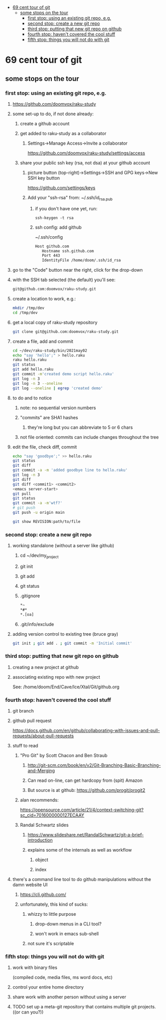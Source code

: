 - [69 cent tour of git](#org050d494)
  - [some stops on the tour](#orgad54092)
    - [first stop: using an existing git repo, e.g.](#org427e7e2)
    - [second stop: create a new git repo](#org0e1d96c)
    - [third stop: putting that new git repo on github](#org9ad037b)
    - [fourth stop: haven't covered the cool stuff](#orgd0ed253)
    - [fifth stop: things you will not do with git](#orga0b9e40)


<a id="org050d494"></a>

# 69 cent tour of git


<a id="orgad54092"></a>

## some stops on the tour


<a id="org427e7e2"></a>

### first stop: using an existing git repo, e.g.

1.  <https://github.com/doomvox/raku-study>

2.  some set-up to do, if not done already:

    1.  create a github account
    
    2.  get added to raku-study as a collaborator
    
        1.  Settings->Manage Access->Invite a collaborator
        
            <https://github.com/doomvox/raku-study/settings/access>
    
    3.  share your public ssh key (rsa, not dsa) at your github account
    
        1.  picture button (top-right)->Settings->SSH and GPG keys->New SSH key button
        
            <https://github.com/settings/keys>
        
        2.  Add your "ssh-rsa" from: ~/.ssh/id<sub>rsa.pub</sub>
        
            1.  if you don't have one yet, run:
            
                ```perl6
                ssh-keygen -t rsa
                ```
            
            2.  ssh config:  add github
            
                ~/.ssh/config
                
                ```sh
                Host github.com
                   Hostname ssh.github.com
                   Port 443
                   IdentityFile /home/doom/.ssh/id_rsa
                ```

3.  go to the "Code" button near the right, click for the drop-down

4.  with the SSH tab selected (the default) you'll see:

    ```sh
    git@github.com:doomvox/raku-study.git
    ```

5.  create a location to work, e.g.:

    ```sh
    mkdir /tmp/dev
    cd /tmp/dev
    ```

6.  get a local copy of raku-study repository

    ```sh
    git clone git@github.com:doomvox/raku-study.git
    ```

7.  create a file, add and commit

    ```sh
    cd ~/dev/raku-study/bin/2021may02
    echo "say 'hello';" > hello.raku
    raku hello.raku
    git status
    git add hello.raku
    git commit -m'created demo script hello.raku'
    git log -n 3
    git log -n 3 --oneline
    git log --oneline | egrep 'created demo'
    ```

8.  to do and to notice

    1.  note: no sequential version numbers
    
    2.  "commits" are SHA1 hashes
    
        1.  they're long but you can abbreviate to 5 or 6 chars
    
    3.  not file oriented: commits can include changes throughout the tree

9.  edit the file, check diff, commit

    ```sh
    echo "say 'goodbye';" >> hello.raku
    git status
    git diff
    git commit -a -m 'added goodbye line to hello.raku'
    git log -n 3
    git diff
    git diff <commit1> <commit2>
    <emacs server-start>
    git pull
    git status
    git commit -a -m'wtf?'
    # git push
    git push -u origin main
    ```
    
    ```sh
    git show REVISION:path/to/file
    ```


<a id="org0e1d96c"></a>

### second stop: create a new git repo

1.  working standalone (without a server like github)

    1.  cd ~/dev/my<sub>project</sub>
    
    2.  git init
    
    3.  git add
    
    4.  git status
    
    5.  .gitignore
    
        ```sh
        *~   
        *#* 
        *.[oa]
        ```
    
    6.  .git/info/exclude

2.  adding version control to existing tree (bruce gray)

    ```sh
    git init ; git add . ; git commit -m 'Initial commit'
    ```


<a id="org9ad037b"></a>

### third stop: putting that new git repo on github

1.  creating a new project at github

2.  associating existing repo with new project

    See: /home/doom/End/Cave/Ice/Xtal/Git/github.org


<a id="orgd0ed253"></a>

### fourth stop: haven't covered the cool stuff

1.  git branch

2.  github pull request

    <https://docs.github.com/en/github/collaborating-with-issues-and-pull-requests/about-pull-requests>

3.  stuff to read

    1.  "Pro Git" by Scott Chacon and  Ben Straub
    
        1.  <http://git-scm.com/book/en/v2/Git-Branching-Basic-Branching-and-Merging>
        
        2.  Can read on-line, can get hardcopy from (spit) Amazon
        
        3.  But source is at github: <https://github.com/progit/progit2>
    
    2.  alan recommends:
    
        <https://opensource.com/article/21/4/context-switching-git?sc_cid=7016000000127ECAAY>
    
    3.  Randal Schwartz slides
    
        1.  <https://www.slideshare.net/RandalSchwartz/git-a-brief-introduction>
        
        2.  explains some of the internals as well as workflow
        
            1.  object
            
            2.  index

4.  there's a command line tool to do github manipulations without the damn website UI

    1.  <https://cli.github.com/>
    
    2.  unfortunately, this kind of sucks:
    
        1.  whizzy to little purpose
        
            1.  drop-down menus in a CLI tool?
            
            2.  won't work in emacs sub-shell
        
        2.  not sure it's scriptable


<a id="orga0b9e40"></a>

### fifth stop: things you will not do with git

1.  work with binary files

    (compiled code, media files, ms word docs, etc)

2.  control your entire home directory

3.  share work with another person without using a server

4.  TODO set up a meta-git repository that contains multiple git projects. ((or can you?))
